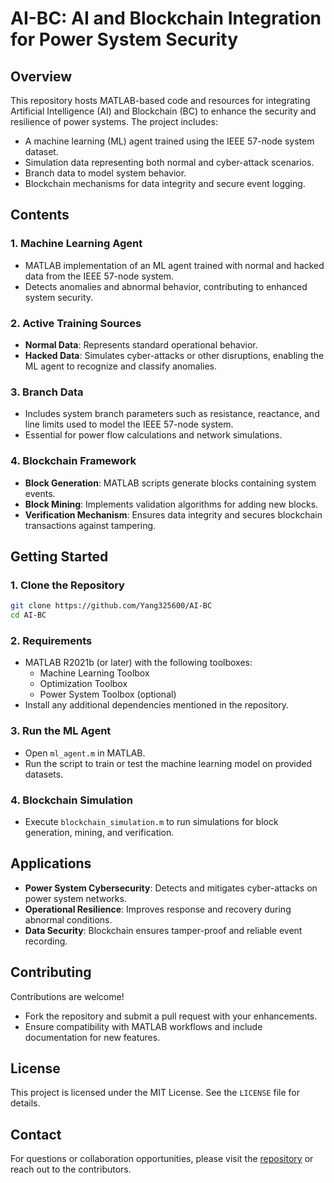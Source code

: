 
# AI-BC: AI and Blockchain Integration for Power System Security  

## Overview  
This repository hosts MATLAB-based code and resources for integrating Artificial Intelligence (AI) and Blockchain (BC) to enhance the security and resilience of power systems. The project includes:  
- A machine learning (ML) agent trained using the IEEE 57-node system dataset.  
- Simulation data representing both normal and cyber-attack scenarios.  
- Branch data to model system behavior.  
- Blockchain mechanisms for data integrity and secure event logging.  

## Contents  

### 1. **Machine Learning Agent**  
- MATLAB implementation of an ML agent trained with normal and hacked data from the IEEE 57-node system.  
- Detects anomalies and abnormal behavior, contributing to enhanced system security.  

### 2. **Active Training Sources**  
- **Normal Data**: Represents standard operational behavior.  
- **Hacked Data**: Simulates cyber-attacks or other disruptions, enabling the ML agent to recognize and classify anomalies.  

### 3. **Branch Data**  
- Includes system branch parameters such as resistance, reactance, and line limits used to model the IEEE 57-node system.  
- Essential for power flow calculations and network simulations.  

### 4. **Blockchain Framework**  
- **Block Generation**: MATLAB scripts generate blocks containing system events.  
- **Block Mining**: Implements validation algorithms for adding new blocks.  
- **Verification Mechanism**: Ensures data integrity and secures blockchain transactions against tampering.  

## Getting Started  

### 1. **Clone the Repository**  
   ```bash
   git clone https://github.com/Yang325600/AI-BC
   cd AI-BC
   ```  

### 2. **Requirements**  
- MATLAB R2021b (or later) with the following toolboxes:  
  - Machine Learning Toolbox  
  - Optimization Toolbox  
  - Power System Toolbox (optional)  
- Install any additional dependencies mentioned in the repository.  

### 3. **Run the ML Agent**  
- Open `ml_agent.m` in MATLAB.  
- Run the script to train or test the machine learning model on provided datasets.  

### 4. **Blockchain Simulation**  
- Execute `blockchain_simulation.m` to run simulations for block generation, mining, and verification.  

## Applications  
- **Power System Cybersecurity**: Detects and mitigates cyber-attacks on power system networks.  
- **Operational Resilience**: Improves response and recovery during abnormal conditions.  
- **Data Security**: Blockchain ensures tamper-proof and reliable event recording.  

## Contributing  
Contributions are welcome!  
- Fork the repository and submit a pull request with your enhancements.  
- Ensure compatibility with MATLAB workflows and include documentation for new features.  

## License  
This project is licensed under the MIT License. See the `LICENSE` file for details.  

## Contact  
For questions or collaboration opportunities, please visit the [repository](https://github.com/Yang325600/AI-BC) or reach out to the contributors.  
